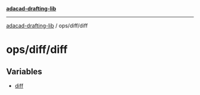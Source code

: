 [**adacad-drafting-lib**](../../../README.md)

***

[adacad-drafting-lib](../../../modules.md) / ops/diff/diff

# ops/diff/diff

## Variables

- [diff](variables/diff.md)

